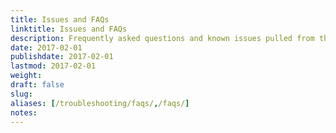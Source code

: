 ```yaml
---
title: Issues and FAQs
linktitle: Issues and FAQs
description: Frequently asked questions and known issues pulled from the Hugo Discuss forum.
date: 2017-02-01
publishdate: 2017-02-01
lastmod: 2017-02-01
weight:
draft: false
slug:
aliases: [/troubleshooting/faqs/,/faqs/]
notes:
---
```


